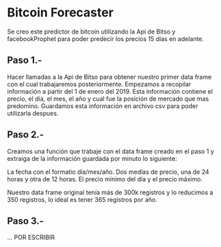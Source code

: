 # Bitcoin Forecaster

Se creo este predictor de bitcoin utilizando la Api de Bitso y facebookProphet para poder predecir los precios 15 días en adelante.

## Paso 1.-
Hacer llamadas a la Api de Bitso para obtener nuestro primer data frame con el cual trabajaremos posteriormente.
Empezamos a recopilar información a partir del 1 de enero del 2019.
Esta información contiene el precio, el día, el mes, el año y cual fue la posición de mercado que mas predomino.
Guardamos esta información en archivo csv para poder utilizarla despues.

## Paso 2.-
Creamos una función que trabaje con el data frame creado en el paso 1 y extraiga de la información guardada por minuto 
lo siguiente:

La fecha con el formatio día/mes/año. 
Dos medías de precio, una de 24 horas y otra de 12 horas. 
El precio mínimo del día y el precio máximo.

Nuestro data frame original tenía más de 300k registros y lo reducimos a 350 registros, lo ideal es tener 365 registros por año.

## Paso 3.-
... POR ESCRIBIR
